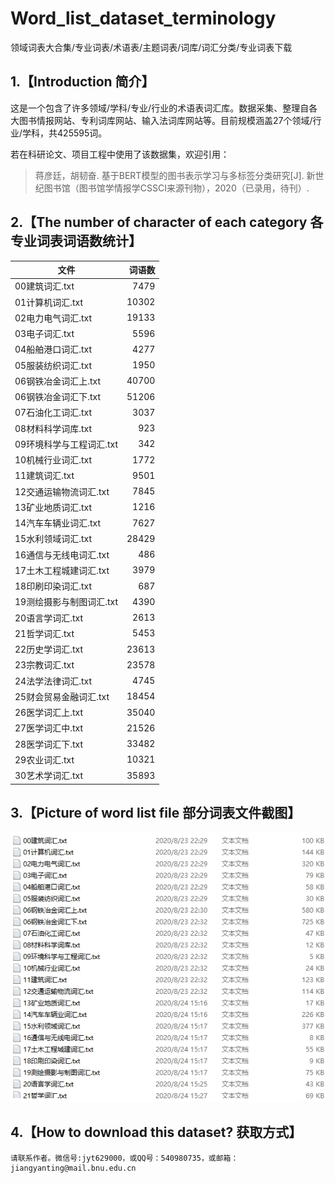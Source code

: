 # Word_list_dataset_terminology
领域词表大合集/专业词表/术语表/主题词表/词库/词汇分类/专业词表下载



## 1.【Introduction 简介】

  这是一个包含了许多领域/学科/专业/行业的术语表词汇库。数据采集、整理自各大图书情报网站、专利词库网站、输入法词库网站等。目前规模涵盖27个领域/行业/学科，共425595词。
  
  若在科研论文、项目工程中使用了该数据集，欢迎引用：

> 蒋彦廷，胡韧奋. 基于BERT模型的图书表示学习与多标签分类研究[J]. 新世纪图书馆（图书馆学情报学CSSCI来源刊物），2020（已录用，待刊）.

  

## 2.【The number of character of each category 各专业词表词语数统计】

|文件|词语数|
|-|-:|
00建筑词汇.txt|7479|
01计算机词汇.txt|10302|
02电力电气词汇.txt|19133|
03电子词汇.txt|5596|
04船舶港口词汇.txt|4277|
05服装纺织词汇.txt|1950|
06钢铁冶金词汇上.txt|40700|
06钢铁冶金词汇下.txt|51206|
07石油化工词汇.txt|3037|
08材料科学词库.txt|923|
09环境科学与工程词汇.txt|342|
10机械行业词汇.txt|1772|
11建筑词汇.txt|9501|
12交通运输物流词汇.txt|7845|
13矿业地质词汇.txt|1216|
14汽车车辆业词汇.txt|7627|
15水利领域词汇.txt|28429|
16通信与无线电词汇.txt|486|
17土木工程城建词汇.txt|3979|
18印刷印染词汇.txt|687|
19测绘摄影与制图词汇.txt|4390|
20语言学词汇.txt|2613|
21哲学词汇.txt|5453|
22历史学词汇.txt|23613|
23宗教词汇.txt|23578|
24法学法律词汇.txt|4745|
25财会贸易金融词汇.txt|18454|
26医学词汇上.txt|35040|
27医学词汇中.txt|21526|
28医学词汇下.txt|33482|
29农业词汇.txt|10321|
30艺术学词汇.txt|35893|

## 3.【Picture of word list file 部分词表文件截图】
 
  ![](https://github.com/JiangYanting/Word_list_dataset_terminology/blob/master/%E9%A2%86%E5%9F%9F%E8%AF%8D%E8%A1%A8.jpg) 
 
## 4.【How to download this dataset? 获取方式】
  
    请联系作者。微信号:jyt629000，或QQ号：540980735，或邮箱：jiangyanting@mail.bnu.edu.cn
